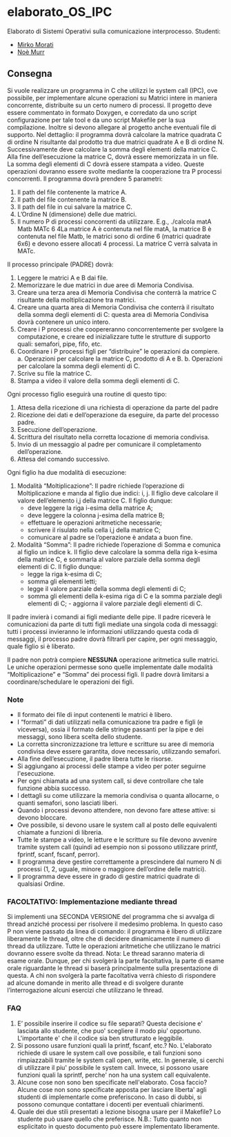 # elaborato_OS_IPC

Elaborato di Sistemi Operativi sulla comunicazione interprocesso. 
Studenti:

- [Mirko Morati](https://github.com/mirkomorati)
- [Noè Murr](https://github.com/NoeMurr)


## Consegna

Si vuole realizzare un programma in C che utilizzi le system call (IPC), ove possibile, per implementare alcune operazioni su Matrici intere in maniera concorrente, distribuite su un certo numero di processi. Il progetto deve essere commentato in formato Doxygen, e corredato da uno script configurazione per tale tool e da uno script Makefile per la sua compilazione. Inoltre si devono allegare al progetto anche eventuali file di supporto.
Nel dettaglio: il programma dovrà calcolare la matrice quadrata C di ordine N risultante dal prodotto tra due matrici quadrate A e B di ordine N. Successivamente deve calcolare la somma degli elementi della matrice C. Alla fine dell’esecuzione la matrice C, dovrà essere memorizzata in un file. La somma degli elementi di C dovrà essere stampata a video. Queste operazioni dovranno essere svolte mediante la cooperazione tra P processi concorrenti.
Il programma dovrà prendere 5 parametri:

1. Il path del file contenente la matrice A.
2. Il path del file contenente la matrice B.
3. Il path del file in cui salvare la matrice C.
4. L’Ordine N (dimensione) delle due matrici.
5. Il numero P di processi concorrenti da utilizzare. E.g., ./calcola matA Matb MATc 6 4La matrice A è contenuta nel file matA, la matrice B è contenuta nel file Matb, le matrici sono di ordine 6 (matrici quadrate 6x6) e devono essere allocati 4 processi. La matrice C verrà salvata in MATc.

Il processo principale (PADRE) dovrà:

1. Leggere le matrici A e B dai file.
2. Memorizzare le due matrici in due aree di Memoria Condivisa.
3. Creare una terza area di Memoria Condivisa che conterrà la matrice C risultante della moltiplicazione tra matrici.
4. Creare una quarta area di Memoria Condivisa che conterrà il risultato della somma degli elementi di C: questa area di Memoria Condivisa dovrà contenere un unico intero.
5. Creare i P processi che coopereranno concorrentemente per svolgere la computazione, e creare ed inizializzare tutte le strutture di supporto quali: semafori, pipe, fifo, etc.
6. Coordinare i P processi figli per “distribuire” le operazioni da compiere.
    a. Operazioni per calcolare la matrice C, prodotto di A e B.
    b. Operazioni per calcolare la somma degli elementi di C.
7. Scrive su file la matrice C.
8. Stampa a video il valore della somma degli elementi di C.

Ogni processo figlio eseguirà una routine di questo tipo:

1. Attesa della ricezione di una richiesta di operazione da parte del padre
2. Ricezione dei dati e dell’operazione da eseguire, da parte del processo padre.
3. Esecuzione dell’operazione.
4. Scrittura del risultato nella corretta locazione di memoria condivisa.
5. Invio di un messaggio al padre per comunicare il completamento dell’operazione.
6. Attesa del comando successivo.

Ogni figlio ha due modalità di esecuzione:

1. Modalità “Moltiplicazione”:
    Il padre richiede l’operazione di Moltiplicazione e manda al figlio due indici: i, j. Il figlio deve calcolare il valore dell’elemento i,j della matrice C. Il figlio dunque:
    + deve leggere la riga i-esima della matrice A;
    + deve leggere la colonna j-esima della matrice B;
    + effettuare le operazioni aritmetiche necessarie;
    + scrivere il risulato nella cella i,j della matrice C;
    + comunicare al padre se l’operazione è andata a buon fine.
2. Modalità “Somma”:
    Il padre richiede l’operazione di Somma e comunica al figlio un indice k. Il figlio deve calcolare la somma della riga k-esima della matrice C, e sommarla al valore parziale della somma degli elementi di C. Il figlio dunque:
    + legge la riga k-esima di C;
    + somma gli elementi letti;
    + legge il valore parziale della somma degli elementi di C;
    + somma gli elementi della k-esima riga di C e la somma parziale degli elementi di C; - aggiorna il valore parziale degli elementi di C.

Il padre invierà i comandi ai figli mediante delle pipe.
Il padre riceverà le comunicazioni da parte di tutti figli mediate una singola coda di messaggi: tutti i processi invieranno le informazioni utilizzando questa coda di messaggi, il processo padre dovrà filtrarli per capire, per ogni messaggio, quale figlio si è liberato.
   
Il padre non potrà compiere __NESSUNA__ operazione aritmetica sulle matrici. Le uniche operazioni permesse sono quelle implementate dalle modalità “Moltiplicazione” e “Somma” dei processi figli. Il padre dovrà limitarsi a coordinare/schedulare le operazioni dei figli.

### Note

- Il formato dei file di input contenenti le matrici è libero.
- I “formati” di dati utilizzati nella comunicazione tra padre e figli (e viceversa), ossia il formato delle stringe passanti per la pipe e dei messaggi, sono libera scelta dello studente.
- La corretta sincronizzazione tra letture e scritture su aree di memoria condivisa deve essere garantita, dove necessario, utilizzando semafori.
- Alla fine dell’esecuzione, il padre libera tutte le risorse.
- Si aggiungano ai processi delle stampe a video per poter seguirne l'esecuzione.
- Per ogni chiamata ad una system call, si deve controllare che tale funzione abbia successo.
- I dettagli su come utilizzare la memoria condivisa o quanta allocarne, o quanti semafori, sono lasciati liberi.
- Quando i processi devono attendere, non devono fare attese attive: si devono bloccare.
- Ove possibile, si devono usare le system call al posto delle equivalenti chiamate a funzioni di libreria.
- Tutte le stampe a video, le letture e le scritture su file devono avvenire tramite system call (quindi ad esempio non si possono utilizzare printf, fprintf, scanf, fscanf, perror).
- Il programma deve gestire correttamente a prescindere dal numero N di processi (1, 2, uguale, minore o maggiore dell’ordine delle matrici).
- Il programma deve essere in grado di gestire matrici quadrate di qualsiasi Ordine.

### FACOLTATIVO: Implementazione mediante thread
Si implementi una SECONDA VERSIONE del programma che si avvalga di thread anziché processi per risolvere il medesimo problema.
In questo caso P non viene passato da linea di comando: il programma è libero di utilizzare liberamente le thread, oltre che di decidere dinamicamente il numero di thread da utilizzare.
Tutte le operazioni aritmetiche che utilizzano le matrici dovranno essere svolte da thread.
Nota:
Le thread saranno materia di esame orale. Dunque, per chi svolgerà la parte facoltativa, la parte di esame orale riguardante le thread si baserà principalmente sulla presentazione di questa.
A chi non svolgerà la parte facoltativa verrà chiesto di rispondere ad alcune domande in merito alle thread e di svolgere durante l’interrogazione alcuni esercizi che utilizzano le thread.
 
### FAQ
1. E’ possibile inserire il codice su file separati?
Questa decisione e' lasciata allo studente, che puo' scegliere il modo piu' opportuno. L'importante e' che il codice sia ben strutturato e leggibile.
2. Si possono usare funzioni quali la printf, fscanf, etc.?
No. L'elaborato richiede di usare le system call ove possibile, e tali funzioni sono rimpiazzabili tramite le system call open, write, etc. In generale, si cerchi di utilizzare il piu' possibile le system call. Invece, si possono usare funzioni quali la sprintf, perche' non ha una system call equivalente.
3. Alcune cose non sono ben specificate nell'elaborato. Cosa faccio?
Alcune cose non sono specificate apposta per lasciare liberta' agli studenti di implementarle come preferiscono. In caso di dubbi, si possono comunque contattare i docenti per eventuali chiarimenti.
4. Quale dei due stili presentati a lezione bisogna usare per il Makefile?
Lo studente può usare quello che preferisce.
N.B.: Tutto quanto non esplicitato in questo documento può essere implementato liberamente.
